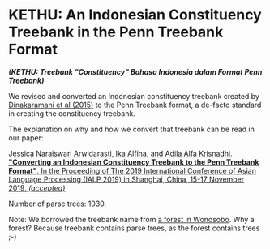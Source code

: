 # KETHU: An Indonesian Constituency Treebank in the Penn Treebank Format
<b><i>(KETHU: Treebank "Constituency" Bahasa Indonesia dalam Format Penn Treebank)</i></b>

We revised and converted an Indonesian constituency treebank created by <a href="https://github.com/famrashel/idn-treebank">Dinakaramani et al (2015)</a> to the Penn Treebank format, a de-facto standard in creating the constituency treebank.

The explanation on why and how we convert that treebank can be read in our paper:

<a href="https://www.researchgate.net/publication/335883745_Converting_an_Indonesian_Constituency_Treebank_to_the_Penn_Treebank_Format">Jessica Naraiswari Arwidarasti, Ika Alfina, and Adila Alfa Krisnadhi. <b>"Converting an Indonesian Constituency Treebank to the Penn Treebank Format"</b>. In the Proceeding of The 2019 International Conference of Asian Language Processing (IALP 2019) in Shanghai, China, 15-17 November 2019. <i>(accepted)</i></a>

Number of parse trees: 1030.

Note: We borrowed the treebank name from  <a href="http://wiki-wisata.blogspot.com/2014/08/hutan-alas-kethu-wonogiri.html">a forest in Wonosobo</a>. Why a forest? Because treebank contains parse trees, as the forest contains trees ;-)
